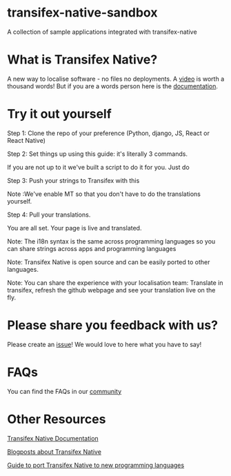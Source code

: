 # transifex-native-sandbox
A collection of sample applications integrated with transifex-native

# What is Transifex Native?

A new way to localise software - no files no deployments. A [video](though) is worth a thousand words!
But if you are a words person here is the [documentation](https://docs.transifex.com/transifex-native-sdk-overview/introduction).

# Try it out yourself
  
  Step 1: Clone the repo of your preference (Python, django, JS, React or React Native)

  Step 2: Set things up using this guide: it's literally 3 commands. 
  <ADD GUIDE here>

  If you are not up to it we've built a script to do it for you. Just do <command>

  Step 3: Push your strings to Transifex with this <command>

  Note :We've enable MT so that you don't have to do the translations yourself.
  
  Step 4: Pull your translations.
 
  You are all set. Your page is live and translated.
  
 Note: The i18n syntax is the same across programming languages so you can share strings across apps and programming languages
 
 Note: Transifex Native is open source and can be easily ported to other languages.
 
 Note: You can share the experience with your localisation team: Translate in transifex, refresh the github webpage and see your translation live on the fly.


# Please share you feedback with us?
Please create an [issue](https://github.com/transifex/transifex-native-sandbox/issues/new)! We would love to here what you have to say!

# FAQs
You can find the FAQs in our [community](https://community.transifex.com/c/transifex-native/17)

# Other Resources
[Transifex Native Documentation](https://docs.transifex.com/transifex-native-sdk-overview/introduction)

[Blogposts about Transifex Native](https://www.transifex.com/blog/category/tx-native/)

[Guide to port Transifex Native to new programming languages](https://transifex.github.io/native-specs/)



